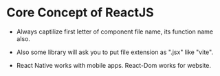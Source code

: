 # Core Concept of ReactJS

- Always captilize first letter of component file name, its function name also.

- Also some library will ask you to put file extension as ".jsx" like "vite".

- React Native works with mobile apps. React-Dom works for website.